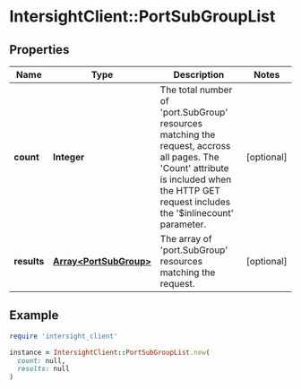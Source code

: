 # IntersightClient::PortSubGroupList

## Properties

| Name | Type | Description | Notes |
| ---- | ---- | ----------- | ----- |
| **count** | **Integer** | The total number of &#39;port.SubGroup&#39; resources matching the request, accross all pages. The &#39;Count&#39; attribute is included when the HTTP GET request includes the &#39;$inlinecount&#39; parameter. | [optional] |
| **results** | [**Array&lt;PortSubGroup&gt;**](PortSubGroup.md) | The array of &#39;port.SubGroup&#39; resources matching the request. | [optional] |

## Example

```ruby
require 'intersight_client'

instance = IntersightClient::PortSubGroupList.new(
  count: null,
  results: null
)
```

